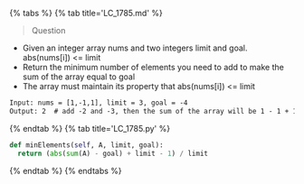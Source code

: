 {% tabs %}
{% tab title='LC_1785.md' %}

> Question

* Given an integer array nums and two integers limit and goal. abs(nums[i]) <= limit
* Return the minimum number of elements you need to add to make the sum of the array equal to goal
* The array must maintain its property that abs(nums[i]) <= limit

```txt
Input: nums = [1,-1,1], limit = 3, goal = -4
Output: 2  # add -2 and -3, then the sum of the array will be 1 - 1 + 1 - 2 - 3 = -4
```

{% endtab %}
{% tab title='LC_1785.py' %}

```py
def minElements(self, A, limit, goal):
  return (abs(sum(A) - goal) + limit - 1) / limit
```

{% endtab %}
{% endtabs %}
